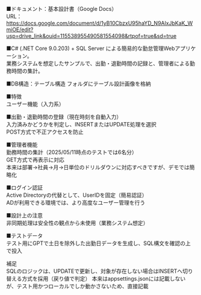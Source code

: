 ■ドキュメント：基本設計書（Google Docs）  
URL：https://docs.google.com/document/d/1yB10CbzxU95haYD_N9AlxJbKaK_WmiOE/edit?usp=drive_link&ouid=115538955490581554098&rtpof=true&sd=true    

■C# (.NET Core 9.0.203) + SQL Server による簡易的な勤怠管理Webアプリケーション。  
業務システムを想定したサンプルで、出勤・退勤時間の記録と、管理者による勤務時間の集計。  
  
■DB構造：テーブル構造 フォルダにテーブル設計画像を格納  
  
■特徴  
ユーザー機能（入力系）  
  
■出勤・退勤時間の登録（現在時刻を自動入力）  
入力済みかどうかを判定し、INSERTまたはUPDATE処理を選択  
POST方式で不正アクセスを防止  
  
■管理者機能  
勤務時間の集計（2025/05/11時点のテストでは6名分）  
GET方式で再表示に対応  
本来は部署→社員→月→日単位のドリルダウンに対応すべきですが、デモでは簡略化  
  
■ログイン認証  
Active Directoryの代替として、UserIDを固定（簡易認証）  
ADが利用できる環境では、より高度なユーザー管理を行う  
  
■設計上の注意  
非同期処理は安全性の観点から未使用（業務システム想定）  
  
■テストデータ  
テスト用にGPTで土日を除外した出勤日データを生成し、SQL構文を確認の上で投入  
  
補足  
SQLのロジックは、UPDATEで更新し、対象が存在しない場合はINSERTへ切り替える方式を採用（戻り値で判定）
本来はappsettings.jsonには記載しないが、テスト用かつローカルでしか動かさないため、直接記載  
